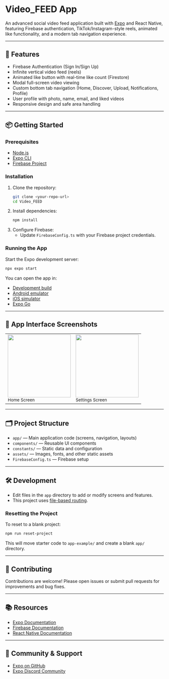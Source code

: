 
# Video_FEED App

An advanced social video feed application built with [Expo](https://expo.dev) and React Native, featuring Firebase authentication, TikTok/Instagram-style reels, animated like functionality, and a modern tab navigation experience.

---

## 🚀 Features

- Firebase Authentication (Sign In/Sign Up)
- Infinite vertical video feed (reels)
- Animated like button with real-time like count (Firestore)
- Modal full-screen video viewing
- Custom bottom tab navigation (Home, Discover, Upload, Notifications, Profile)
- User profile with photo, name, email, and liked videos
- Responsive design and safe area handling

---

## 📦 Getting Started

### Prerequisites
- [Node.js](https://nodejs.org/)
- [Expo CLI](https://docs.expo.dev/get-started/installation/)
- [Firebase Project](https://firebase.google.com/)

### Installation
1. Clone the repository:
   ```bash
   git clone <your-repo-url>
   cd Video_FEED
   ```
2. Install dependencies:
   ```bash
   npm install
   ```
3. Configure Firebase:
   - Update `FirebaseConfig.ts` with your Firebase project credentials.

### Running the App
Start the Expo development server:
```bash
npx expo start
```
You can open the app in:
- [Development build](https://docs.expo.dev/develop/development-builds/introduction/)
- [Android emulator](https://docs.expo.dev/workflow/android-studio-emulator/)
- [iOS simulator](https://docs.expo.dev/workflow/ios-simulator/)
- [Expo Go](https://expo.dev/go)

---


## 📱 App Interface Screenshots

<!-- Add your screenshots here. Example: -->
<table>
  <tr>
    <td><img src="https://github.com/user-attachments/assets/badf5ba7-d768-4bbc-a451-35a3a28fc177" width="200"/><br/><sub>Home Screen</sub></td>
    <td><img src="https://github.com/user-attachments/assets/b0459561-d524-4076-8319-9d88f407a7e6" width="200"/><br/><sub>Settings Screen</sub></td>
  </tr>
</table>

---

## 🗂️ Project Structure

- `app/` — Main application code (screens, navigation, layouts)
- `components/` — Reusable UI components
- `constants/` — Static data and configuration
- `assets/` — Images, fonts, and other static assets
- `FirebaseConfig.ts` — Firebase setup

---

## 🛠️ Development

- Edit files in the `app` directory to add or modify screens and features.
- This project uses [file-based routing](https://docs.expo.dev/router/introduction/).

### Resetting the Project
To reset to a blank project:
```bash
npm run reset-project
```
This will move starter code to `app-example/` and create a blank `app/` directory.

---

## 🤝 Contributing

Contributions are welcome! Please open issues or submit pull requests for improvements and bug fixes.

---

## 📚 Resources

- [Expo Documentation](https://docs.expo.dev/)
- [Firebase Documentation](https://firebase.google.com/docs)
- [React Native Documentation](https://reactnative.dev/docs/getting-started)

---

## 💬 Community & Support

- [Expo on GitHub](https://github.com/expo/expo)
- [Expo Discord Community](https://chat.expo.dev)
